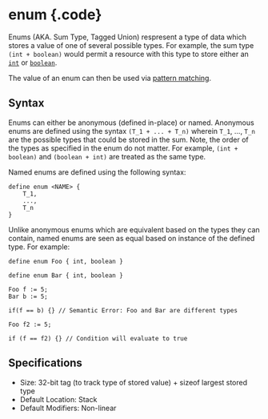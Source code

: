 # enum {.code}
Enums (AKA. Sum Type, Tagged Union) respresent a type of data which stores a value of one of several possible types. For example, the sum type `(int + boolean)` would permit a resource with this type to store either an [`int`](./int.md) or [`boolean`](./boolean.md). 

The value of an enum can then be used via [pattern matching](../flow/match.md). 


## Syntax 

Enums can either be anonymous (defined in-place) or named. Anonymous enums are defined using the syntax `(T_1 + ... + T_n)` wherein `T_1`, ..., `T_n` are the possible types that could be stored in the sum. Note, the order of the types as specified in the enum do not matter. For example, `(int + boolean)` and `(boolean + int)` are treated as the same type. 

Named enums are defined using the following syntax: 
```bismuth 
define enum <NAME> {
    T_1, 
    ..., 
    T_n
}
```

Unlike anonymous enums which are equivalent based on the types they can contain, named enums are seen as equal based on instance of the defined type. For example: 

```bismuth
define enum Foo { int, boolean }

define enum Bar { int, boolean } 

Foo f := 5; 
Bar b := 5; 

if(f == b) {} // Semantic Error: Foo and Bar are different types

Foo f2 := 5; 

if (f == f2) {} // Condition will evaluate to true 
```


## Specifications 
* Size: 32-bit tag (to track type of stored value) + sizeof largest stored type
* Default Location: Stack 
* Default Modifiers: Non-linear 



